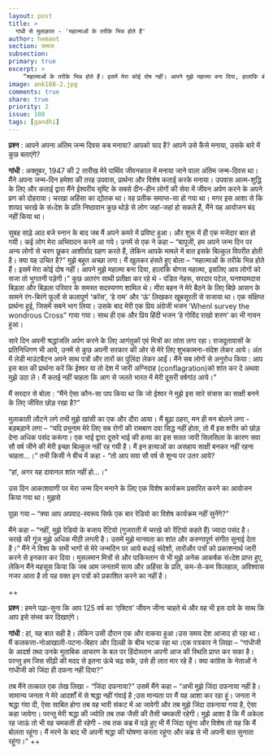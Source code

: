 ```yaml
---
layout: post
title: >
  गांधी से मुलाक़ात - 'महात्माओं के तरीके भिन्न होते हैं'
author: hemant
section: समाज
subsection:
primary: true
excerpt: >
    “महात्माओं के तरीके भिन्न होते हैं। इसमें मेरा कोई दोष नहीं। आपने मुझे महात्मा बना दिया, हालांकि बोगस महात्मा, इसलिए आप लोगों को सजा तो भुगतनी पड़ेगी।”
image: ank108-2.jpg
comments: true
share: true
priority: 2
issue: 108
tags: [gandhi]
---
```


**प्रश्न** : आपने अपना अंतिम जन्म दिवस कब मनाया? आपको याद है? आपने उसे कैसे मनाया, उसके बारे में कुछ बताएंगे?

**गांधी** : अक्तूबर, 1947 की 2 तारीख मेरे पार्थिव जीवनकाल में मनाया जाने वाला अंतिम जन्म-दिवस था। मैंने अपना जन्म-दिन हमेशा की तरह उपवास, प्रार्थना और विशेष कताई करके मनाया। उपवास आत्म-शुद्धि के लिए और कताई द्वारा मैंने ईश्वरीय सृष्टि के सबसे दीन-हीन लोगों की सेवा में जीवन अर्पण करने के अपने प्रण को दोहराया। चरखा अहिंसा का द्योतक था। वह प्रतीक समाप्त-सा हो गया था। मगर इस आशा से कि शायद चरखे के सं‹देश के प्रति निष्ठावान कुछ थोड़े से लोग जहां-जहां हो सकते हैं, मैंने यह आयोजन बंद नहीं किया था।

सुबह साढ़े आठ बजे स्नान के बाद जब मैं अपने कमरे में प्रविष्ट हुआ। और शुरू में ही एक मजेदार बात हो गयी। कई लोग मेरा अभिवादन करने आ गये। उनमें से एक ने कहा – “बापूजी, हम अपने जन्म दिन पर अन्य लोगों से चरण छूकर आशीर्वाद ग्रहण करते हैं, लेकिन आपके मामले में बात इसके बिल्कुल विपरीत होती है। क्या यह उचित है?”
मुझे बहुत अच्छा लगा। मैं खुलकर हंसते हुए बोला – “महात्माओं के तरीके भिन्न होते हैं। इसमें मेरा कोई दोष नहीं। आपने मुझे महात्मा बना दिया, हालांकि बोगस महात्मा, इसलिए आप लोगों को सजा तो भुगतनी पड़ेगी।”
कुछ अतरंग साथी प्रतीक्षा कर रहे थे - पंडित नेहरू, सरदार पटेल, घनश्यामदास बिड़ला और बिड़ला परिवार के समस्त सदस्यगण शामिल थे। मीरा बहन ने मेरे बैठने के लिए बिछे आसन के सामने रंग-बिरंगे फूलों से कलापूर्ण ‘क्रॉस’, ‘हे राम’ और ‘ऊं’ लिखकर खूबसूरती से सजाया था। एक संक्षिप्त प्रार्थना हुई, जिसमें सबने भाग लिया। उसके बाद मेरी एक प्रिय अंग्रेजी भजन ‘WhenI survey the wondrous Cross” गाया गया। साथ ही एक और प्रिय हिंदी भजन ‘हे गोविंद राखो शरण’ का भी गायन हुआ।

सारे दिन अपनी श्रद्धांजलि अर्पण करने के लिए आगंतुकों एवं मित्रों का तांता लगा रहा। राजदूतावासों के प्रतिनिधिगण भी आये, उनमें से कुछ अपनी सरकार की ओर से मेरे लिए शुभकामना-संदेश लेकर आये। अंत में लेडी माउंटबैटन अपने साथ पत्रों और तारों का पुलिंदा लेकर आईं।
मैंने सब लोगों से अनुरोध किया : आप इस बात की प्रार्थना करें कि ईश्वर या तो देश में जारी अग्निदाह (conflagration)को शांत कर दे अथवा मुझे उठा ले। मैं कतई नहीं चाहता कि आग से जलते भारत में मेरी दूसरी वर्षगांठ आये।”

मैं सरदार से बोला : “मैंने ऐसा कौन-सा पाप किया था कि जो ईश्वर ने मुझे इस सारे संत्रास का साक्षी बनने के लिए जीवित छोड़ रखा है?”

मुलाकाती लौटने लगे तभी मुझे खांसी का एक और दौरा आया। मैं बूढ़ा ठहरा, मन ही मन बोलने लगा - बड़बड़ाने लगा – “यदि प्रभुनाम मेरे लिए सब रोगों की रामबाण दवा सिद्ध नहीं होता, तो मैं इस शरीर को छोड़ देना अधिक पसंद करूंगा। एक भाई द्वारा दूसरे भाई की हत्या का इस सतत जारी सिलसिला के कारण सवा सौ वर्ष जीने की मेरी इच्छा बिल्कुल नहीं रह गयी है। मैं इन हत्याओं का असहाय साक्षी बनकर नहीं रहना चाहता...।”
तभी किसी ने बीच में कहा - “तो आप सवा सौ वर्ष से शून्य पर उतर आये?

“हां, अगर यह दावानल शांत नहीं हो...।”

उस दिन आकाशवाणी पर मेरा जन्म दिन मनाने के लिए एक विशेष कार्यक्रम प्रसारित करने का आयोजन किया गया था। मुझसे

पूछा गया – “क्या आप अपवाद-स्वरूप सिर्फ एक बार रेडियो का विशेष कार्यक्रम नहीं सुनेंगे?”

मैंने कहा – “नहीं, मुझे रेडियो के बजाय रेंटियो (गुजराती में चरखे को रेंटियो कहते हैं) ज्यादा पसंद है। चरखे की गूंज मुझे अधिक मीठी लगती है। उसमें मुझे मानवता का शांत और करुणापूर्ण संगीत सुनाई देता है।”
मैंने ने विश्व के सभी भागों से मेरे जन्मदिन पर आये बधाई संदेशों, तारोंऔर पत्रों को प्रकाशनार्थ जारी करने से इनकार कर दिया। मुसलमान मित्रों से और पाकिस्तान से भी मुझे अनेक आकर्षक सं‹देश प्राप्त हुए, लेकिन मैंने महसूस किया कि जब आम जनतामें सत्य और अहिंसा के प्रति, कम-से-कम फिलहाल, अविश्वास नजर आता है तो यह वक्त इन पत्रों को प्रकाशित करने का नहीं है।

++

**प्रश्न** : हमने पढ़ा-सुना कि आप 125 वर्ष का ‘एक्टिव’ जीवन जीना चाहते थे और वह भी इस दावे के साथ कि आप इसे संभव कर दिखाएंगे।

**गांधी** : हां, यह बात सही है। लेकिन उसी दौरान एक और वाकया हुआ।उस समय देश आजाद हो रहा था। मैं कलकत्ता-नोआखाली-पटना-बिहार और दिल्ल्री के बीच भटक रहा था।एक पत्रकार ने लिखा – “गांधीजी के आदर्श तथा उनके मुताबिक आचरण के बल पर हिंदोस्तान अपनी आज की स्थिति प्राप्त कर सका है। परन्तु हम जिस सीढ़ी की मदद से इतना ऊंचे चढ़ सके, उसे ही लात मार रहे हैं। क्या कांग्रेस के नेताओं ने गांधीजी को जिंदा ही दफना नहीं दिया?”

तब मैंने तत्काल एक लेख लिखा - “जिंदा दफनाया?” उसमें मैंने कहा – “अभी मुझे जिंदा दफनाया नहीं है। सामान्य जनता ने मेरे आदर्शों में से श्रद्धा नहीं गंवाई है ;उस मान्यता पर मैं यह आशा कर रहा हूं। जनता ने श्रद्धा गंवा दी, ऐसा साबित होगा तब वह भारी संकट में आ जावेगी और तब मुझे जिंदा दफनाया गया है, ऐसा कहा जावेगा। परन्तु मेरी श्रद्धा की ज्योति तब तक जैसी की तैसी चमकती रहेगी। मुझे आशा है कि मैं अकेला रह जाऊं तो भी वह चमकती ही रहेगी - तब तक कब्र में पड़े हुए भी मैं जिंदा रहूंगा और विशेष तो यह कि मैं बोलता रहूंगा। मैं मरने के बाद भी अपनी श्रद्धा की घोषणा करता रहूंगा और कब्र से भी अपनी बात सुनाता रहूंगा।”
++
